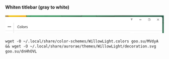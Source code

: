 #### Whiten titlebar (gray to white)
![](https://github.com/dsys1100/stuff/blob/main/KDE_Willow/Screenshot.png)
```
wget -O ~/.local/share/color-schemes/WillowLight.colors goo.su/MVdyA && wget -O ~/.local/share/aurorae/themes/WillowLight/decoration.svg goo.su/dnHhOVL
```
